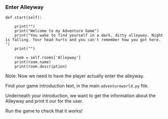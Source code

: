### Enter Alleyway

    def start(self):
		
		print("")
		print("Welcome to my Adventure Game")
		print("You wake to find yourself in a dark, dirty alleyway. Night is falling. Your head hurts and you can't remember how you got here. ")
		print("")
		
		room = self.rooms['Alleyway']
		print(room.name)
		print(room.description)

Note:
Now we need to have the player actually enter the alleyway.

Find your game introduction text, in the main `adventureworld.py` file.

Underneath your introduction, we want to get the information about the Alleyway and print it our for the user.

Run the game to check that it works!